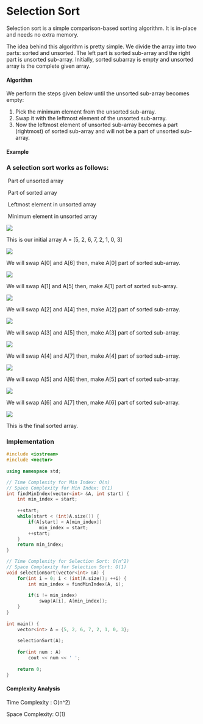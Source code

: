 # Selection Sort

Selection sort is a simple comparison-based sorting algorithm. It is in-place and needs no extra memory.

The idea behind this algorithm is pretty simple. We divide the array into two parts: sorted and unsorted. The left part is sorted sub-array and the right part is unsorted sub-array. Initially, sorted subarray is empty and unsorted array is the complete given array.

#### Algorithm

We perform the steps given below until the unsorted sub-array becomes empty:

1. Pick the minimum element from the unsorted sub-array.
2. Swap it with the leftmost element of the unsorted sub-array.
3. Now the leftmost element of unsorted sub-array becomes a part (rightmost) of sorted sub-array and will not be a part of unsorted sub-array.

#### Example

### A selection sort works as follows:&#x20;

&#x20;<img src="https://tutorials-image.s3-us-west-2.amazonaws.com/unsorted+array.png" alt="" data-size="line">  Part of unsorted array

&#x20;<img src="https://tutorials-image.s3-us-west-2.amazonaws.com/sorted+array.png" alt="" data-size="line">  Part of sorted array

&#x20;<img src="https://tutorials-image.s3-us-west-2.amazonaws.com/Leftmost+element+in+unsorted+array.png" alt="" data-size="line">  Leftmost element in unsorted array

&#x20;<img src="https://tutorials-image.s3-us-west-2.amazonaws.com/Minimum+element+in+unsorted+array.png" alt="" data-size="line">  Minimum element in unsorted array

![](https://tutorials-image.s3-us-west-2.amazonaws.com/Selection+Sort.png)

This is our initial array A = \[5, 2, 6, 7, 2, 1, 0, 3]

![](https://s3-us-west-2.amazonaws.com/tutorials-image/selection+sort+algorithm.png)

We will swap A\[0] and A\[6] then, make A\[0] part of sorted sub-array.

![](https://s3-us-west-2.amazonaws.com/tutorials-image/selection+sort4.png)

We will swap A\[1] and A\[5] then, make A\[1] part of sorted sub-array.

![](https://s3-us-west-2.amazonaws.com/tutorials-image/selection+sort2.png)

We will swap A\[2] and A\[4] then, make A\[2] part of sorted sub-array.

![](https://s3-us-west-2.amazonaws.com/tutorials-image/selection+sort3.png)

We will swap A\[3] and A\[5] then, make A\[3] part of sorted sub-array.

![](https://s3-us-west-2.amazonaws.com/tutorials-image/selection+sort6.png)

We will swap A\[4] and A\[7] then, make A\[4] part of sorted sub-array.

![](https://s3-us-west-2.amazonaws.com/tutorials-image/selection+sort5.png)

We will swap A\[5] and A\[6] then, make A\[5] part of sorted sub-array.

![](https://s3-us-west-2.amazonaws.com/tutorials-image/selection+sort1.png)

We will swap A\[6] and A\[7] then, make A\[6] part of sorted sub-array.

![](https://s3-us-west-2.amazonaws.com/tutorials-image/final+sorted+arrary+selection+sort.png)

This is the final sorted array.

### Implementation

```cpp
#include <iostream>  
#include <vector>  
  
using namespace std;  

// Time Complexity for Min Index: O(n)
// Space Complexity for Min Index: O(1)
int findMinIndex(vector<int> &A, int start) {  
    int min_index = start;  
  
    ++start;  
    while(start < (int)A.size()) {  
        if(A[start] < A[min_index])  
            min_index = start;  
        ++start;  
    }  
    return min_index;  
}  

// Time Complexity for Selection Sort: O(n^2)
// Space Complexity for Selection Sort: O(1)
void selectionSort(vector<int> &A) {  
    for(int i = 0; i < (int)A.size(); ++i) {  
        int min_index = findMinIndex(A, i);  
  
        if(i != min_index)  
            swap(A[i], A[min_index]);  
    }  
}  
  
int main() {  
    vector<int> A = {5, 2, 6, 7, 2, 1, 0, 3};  
  
    selectionSort(A);  
  
    for(int num : A)  
        cout << num << ' ';  
  
    return 0;  
} 
```

#### Complexity Analysis

Time Complexity : O(n^2)

Space Complexity: O(1)
